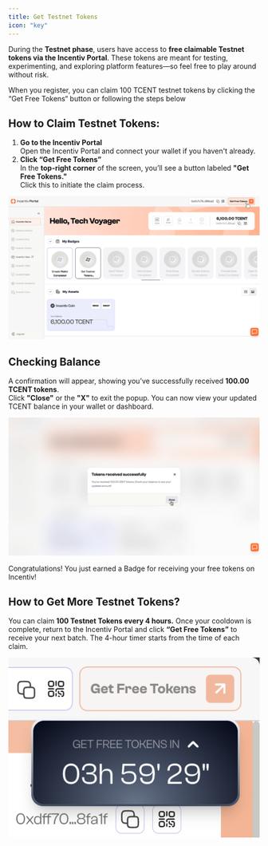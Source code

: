 ```yaml
---
title: Get Testnet Tokens
icon: "key"
---
```


During the **Testnet phase**, users have access to **free claimable Testnet tokens via the Incentiv Portal**. These tokens are meant for testing, experimenting, and exploring platform features—so feel free to play around without risk.

 <Warning> When you register, you can claim 100 TCENT testnet tokens by clicking the “Get Free Tokens“ button or following the steps below </Warning>

## How to Claim Testnet Tokens:

1. **Go to the Incentiv Portal**\
   Open the Incentiv Portal and connect your wallet if you haven't already.
2. **Click “Get Free Tokens”**\
   In the **top-right corner** of the screen, you’ll see a button labeled **"Get Free Tokens."**\
   Click this to initiate the claim process.

![Get Testnet Tokens](/docs/images/GetTestnetTokens1.png)

## Checking Balance

A confirmation will appear, showing you’ve successfully received **100.00 TCENT tokens**.\
Click **"Close"** or the **"X"** to exit the popup. You can now view your updated TCENT balance in your wallet or dashboard.

![Get Testnet Tokens](/docs/images/GetTestnetTokens2.png)

 <Tip>    Congratulations! You just earned a Badge for receiving your free tokens on Incentiv! </Tip>

## How to Get More Testnet Tokens?

You can claim **100 Testnet Tokens every 4 hours.** Once your cooldown is complete, return to the Incentiv Portal and click **“Get Free Tokens”** to receive your next batch. The 4-hour timer starts from the time of each claim.

![Get Testnet Tokens](/docs/images/GetTestnetTokens3.png)
